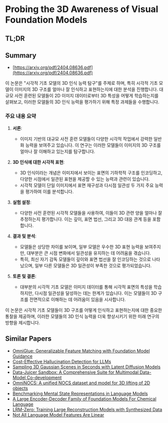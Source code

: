 # Probing the 3D Awareness of Visual Foundation Models
## TL;DR
## Summary
- [https://arxiv.org/pdf/2404.08636.pdf](https://arxiv.org/pdf/2404.08636.pdf)

이 논문은 "시각적 기초 모델의 3D 인식 능력 탐구"를 주제로 하며, 특히 시각적 기초 모델이 이미지의 3D 구조를 얼마나 잘 인식하고 표현하는지에 대한 분석을 진행합니다. 대규모 사전 훈련된 모델들이 2D 이미지 데이터로부터 3D 특성을 어떻게 학습하는지를 살펴보고, 이러한 모델들의 3D 인식 능력을 평가하기 위해 특정 과제들을 수행합니다.

### 주요 내용 요약

1. **서론**:
   - 이미지 기반의 대규모 사전 훈련 모델들이 다양한 시각적 작업에서 강력한 일반화 능력을 보여주고 있습니다. 이 연구는 이러한 모델들이 이미지의 3D 구조를 얼마나 잘 이해하고 있는지를 탐구합니다.

2. **3D 인식에 대한 시각적 표현**:
   - 3D 인식이라는 개념은 이미지에서 보이는 표면의 기하학적 구조를 인코딩하고, 다양한 시점에서 일관된 표현을 제공할 수 있는 능력과 관련이 있습니다.
   - 시각적 모델이 단일 이미지에서 표면 재구성과 다시점 일관성 두 가지 주요 능력을 평가하여 이를 분석합니다.

3. **실험 설정**:
   - 다양한 사전 훈련된 시각적 모델들을 사용하여, 이들이 3D 관련 양을 얼마나 잘 추정하는지 평가합니다. 이는 깊이, 표면 법선, 그리고 3D 대응 관계 등을 포함합니다.

4. **결과 및 분석**:
   - 모델들은 상당한 차이를 보이며, 일부 모델은 우수한 3D 표현 능력을 보여주지만, 대부분은 큰 시점 변화에서 일관성을 유지하는 데 어려움을 겪습니다.
   - 특히, 최신 자기 감독 모델들이 깊이와 표면 법선을 잘 인코딩하는 것으로 나타났으며, 일부 다른 모델들은 3D 일관성이 부족한 것으로 평가되었습니다.

5. **토론 및 결론**:
   - 대부분의 시각적 기초 모델은 이미지 데이터를 통해 시각적 표면의 특성을 학습하지만, 다시점 일관성을 달성하는 데는 한계가 있습니다. 이는 모델들이 3D 구조를 전면적으로 이해하는 데 어려움이 있음을 시사합니다.

이 논문은 시각적 기초 모델들이 3D 구조를 어떻게 인식하고 표현하는지에 대한 중요한 통찰을 제공하며, 이러한 모델들의 3D 인식 능력을 더욱 향상시키기 위한 미래 연구의 방향을 제시합니다.

## Similar Papers
- [OmniGlue: Generalizable Feature Matching with Foundation Model Guidance](2405.12979.md)
- [Cost-Effective Hallucination Detection for LLMs](2407.21424.md)
- [Sampling 3D Gaussian Scenes in Seconds with Latent Diffusion Models](2406.13099.md)
- [Data-Juicer Sandbox: A Comprehensive Suite for Multimodal Data-Model Co-development](2407.11784.md)
- [OmniNOCS: A unified NOCS dataset and model for 3D lifting of 2D objects](2407.08711.md)
- [Benchmarking Mental State Representations in Language Models](2406.17513.md)
- [A Large Encoder-Decoder Family of Foundation Models For Chemical Language](2407.20267.md)
- [LRM-Zero: Training Large Reconstruction Models with Synthesized Data](2406.09371.md)
- [Not All Language Model Features Are Linear](2405.14860.md)

